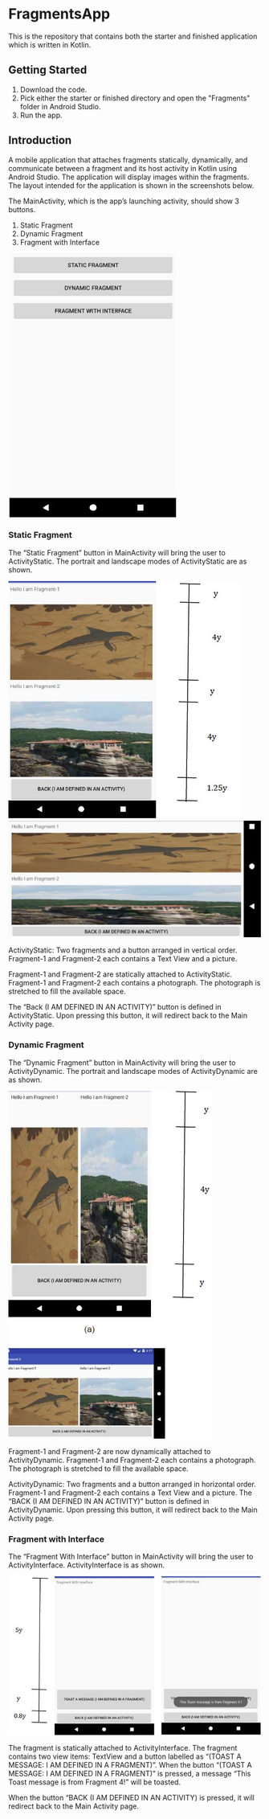 # FragmentsApp
This is the repository that contains both the starter and finished application which is written in Kotlin.

## Getting Started
1. Download the code.
2. Pick either the starter or finished directory and open the "Fragments" folder in Android Studio.
3. Run the app.

## Introduction
A mobile application that attaches fragments statically, dynamically, and communicate between a fragment and its host activity in Kotlin using Android Studio. The application will display images within the fragments.
The layout intended for the application is shown in the screenshots below. 

The MainActivity, which is the app’s launching activity, should show 3 buttons.
1. Static Fragment
2. Dynamic Fragment
3. Fragment with Interface

![Main Activity Layout](static/main_activity.jpg)

### Static Fragment
The “Static Fragment” button in MainActivity will bring the user to ActivityStatic. The portrait and landscape modes of ActivityStatic are as shown.

![Static Portrait Layout](static/static_portrait.jpg)
![Static Landscape Layout](static/static_landscape.jpg)

ActivityStatic: Two fragments and a button arranged in vertical order. Fragment-1 and Fragment-2 each contains a Text View and a picture. 

Fragment-1 and Fragment-2 are statically attached to ActivityStatic. Fragment-1 and Fragment-2 each contains a photograph. The photograph is stretched to fill the available space.

The “Back (I AM DEFINED IN AN ACTIVITY)” button is defined in ActivityStatic. Upon pressing this button, it will redirect back to the Main Activity page.

### Dynamic Fragment
The “Dynamic Fragment” button in MainActivity will bring the user to ActivityDynamic. The portrait and landscape modes of ActivityDynamic are as shown.

![Dynamic Layout](static/dynamic_layout.jpg)

Fragment-1 and Fragment-2 are now dynamically attached to ActivityDynamic. Fragment-1 and Fragment-2 each contains a photograph. The photograph is stretched to fill the available space.

ActivityDynamic: Two fragments and a button arranged in horizontal order. Fragment-1 and Fragment-2 each contains a Text View and a picture. The “BACK (I AM DEFINED IN AN ACTIVITY)” button is defined in ActivityDynamic. Upon pressing this button, it will redirect back to the Main Activity page.

### Fragment with Interface
The “Fragment With Interface” button in MainActivity will bring the user to ActivityInterface. ActivityInterface is as shown. 

![Fragment with Interface Layout](static/fragment_interface.jpg)

The fragment is statically attached to ActivityInterface. The fragment contains two view items: TextView and a button labelled as “(TOAST A MESSAGE: I AM DEFINED IN A FRAGMENT)”. When the button “(TOAST A MESSAGE: I AM DEFINED IN A FRAGMENT)” is pressed, a message “This Toast message is from Fragment 4!” will be toasted.

When the button “BACK (I AM DEFINED IN AN ACTIVITY) is pressed, it will redirect back to the Main Activity page.

